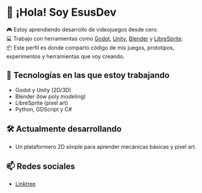 # 👋 ¡Hola! Soy EsusDev

🎮 Estoy aprendiendo desarrollo de videojuegos desde cero.  
💻 Trabajo con herramientas como [Godot](https://godotengine.org/), [Unity](https://unity.com/es), [Blender](https://www.blender.org/) y [LibreSprite](https://www.libresprite.org/).  
📦 Este perfil es donde comparto código de mis juegos, prototipos, experimentos y herramientas que voy creando.

## 🧰 Tecnologías en las que estoy trabajando
- Godot y Unity (2D/3D)
- Blender (low poly modeling)
- LibreSprite (pixel art)
- Python, GDScript y C#

## 🛠️ Actualmente desarrollando  
- Un plataformero 2D simple para aprender mecánicas básicas y pixel art.

## 📫 Redes sociales
 - [Linktree](https://linktr.ee/esus_dev)
